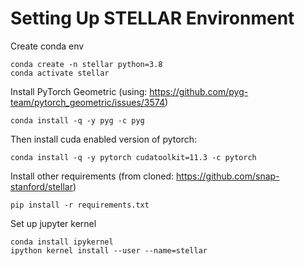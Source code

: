 # Setting Up STELLAR Environment

Create conda env
```
conda create -n stellar python=3.8
conda activate stellar
```

Install PyTorch Geometric (using: https://github.com/pyg-team/pytorch_geometric/issues/3574) 
```
conda install -q -y pyg -c pyg
```

Then install cuda enabled version of pytorch: 
```
conda install -q -y pytorch cudatoolkit=11.3 -c pytorch
```

Install other requirements (from cloned: https://github.com/snap-stanford/stellar)
```
pip install -r requirements.txt
```

Set up jupyter kernel
```
conda install ipykernel 
ipython kernel install --user --name=stellar
```
